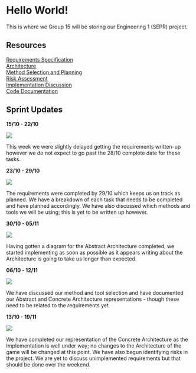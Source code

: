 # Hello World!

This is where we Group 15 will be storing our Engineering 1 (SEPR) project.

## Resources

[Requirements Specification](Spanishforsalt.github.io/pdfs/REQUIREMENTS.pdf)  
[Architecture](https://docs.google.com/document/d/1cybAkH7rMg2B_xwZuOb-Dg47knBxdxyq5zAsRYUCKUs/edit?usp=sharing)  
[Method Selection and Planning](Spanishforsalt.github.io/pdfs/METHOD_SELECTION_AND_PLANNING.pdf)  
[Risk Assessment](Spanishforsalt.github.io/pdfs/RISK_ASSESSMENT_AND_MITIGATION.pdf)  
[Implementation Discussion](https://docs.google.com/document/d/1J6kzp1heU8SUgIHUlTRglJRRTzFKsktP8xReDOo23vk/edit?usp=sharing)  
[Code Documentation](https://spanishforsalt.github.io/docs/)

## Sprint Updates

**15/10 - 22/10**  
  
<img src="https://user-images.githubusercontent.com/72558704/99911129-33ebe880-2cea-11eb-9769-46a48b1560f5.png">  

This week we were slightly delayed getting the requirements written-up however we do not expect to go past the 28/10 complete date for these tasks.  
  

**23/10 - 29/10**  
  
<img src="https://user-images.githubusercontent.com/72558704/99911366-c5a82580-2ceb-11eb-8154-eb9737c171ef.png">  

The requirements were completed by 29/10 which keeps us on track as planned. We have a breakdown of each task that needs to be completed and have planned accordingly. We have also discussed which methods and tools we will be using; this is yet to be written up however.  
  

**30/10 - 05/11**  
  
<img src="https://user-images.githubusercontent.com/72558704/99911389-eb352f00-2ceb-11eb-83c6-fd771ef10de9.png">  
  
Having gotten a diagram for the Abstract Architecture completed, we started implementing as soon as possible as it appears writing about the Architecture is going to take us longer than expected.  
  

**06/10 - 12/11**  
  

<img src="https://user-images.githubusercontent.com/72558704/99911541-1cfac580-2ced-11eb-8255-bac555408db2.png">  

We have discussed our method and tool selection and have documented our Abstract and Concrete Architecture representations - though these need to be related to the requirements yet.  
  

**13/10 - 19/11**  
  
<img src="https://user-images.githubusercontent.com/72558704/99911785-93e48e00-2cee-11eb-8fa6-1c2648e760c7.png">  

We have completed our representation of the Concrete Architecture as the Implementation is well under way; no changes to the Architecture of the game will be changed at this point. We have also begun identifying risks in the project.  We are yet to discuss unimplemented requirements but that should be done over the weekend.  
  
